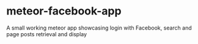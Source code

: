 # meteor-facebook-app
A small working meteor app showcasing login with Facebook, search and page posts retrieval and display
